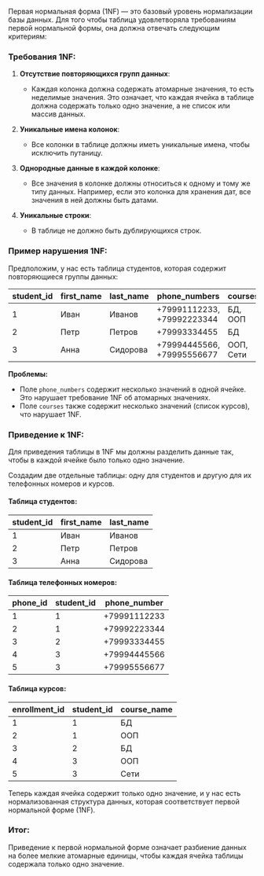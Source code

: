 Первая нормальная форма (1NF) — это базовый уровень нормализации базы данных. Для того чтобы таблица удовлетворяла требованиям первой нормальной формы, она должна отвечать следующим критериям:

### Требования 1NF:
1. **Отсутствие повторяющихся групп данных**:
   - Каждая колонка должна содержать атомарные значения, то есть неделимые значения. Это означает, что каждая ячейка в таблице должна содержать только одно значение, а не список или массив данных.
  
2. **Уникальные имена колонок**:
   - Все колонки в таблице должны иметь уникальные имена, чтобы исключить путаницу.

3. **Однородные данные в каждой колонке**:
   - Все значения в колонке должны относиться к одному и тому же типу данных. Например, если это колонка для хранения дат, все значения в ней должны быть датами.

4. **Уникальные строки**:
   - В таблице не должно быть дублирующихся строк.

### Пример нарушения 1NF:

Предположим, у нас есть таблица студентов, которая содержит повторяющиеся группы данных:

| student_id | first_name | last_name | phone_numbers          | courses           |
|------------|------------|-----------|------------------------|-------------------|
| 1          | Иван       | Иванов    | +79991112233, +79992223344 | БД, ООП            |
| 2          | Петр       | Петров    | +79993334455            | БД                |
| 3          | Анна       | Сидорова  | +79994445566, +79995556677 | ООП, Сети          |

**Проблемы:**
- Поле `phone_numbers` содержит несколько значений в одной ячейке. Это нарушает требование 1NF об атомарных значениях.
- Поле `courses` также содержит несколько значений (список курсов), что нарушает 1NF.

### Приведение к 1NF:

Для приведения таблицы в 1NF мы должны разделить данные так, чтобы в каждой ячейке было только одно значение.

Создадим две отдельные таблицы: одну для студентов и другую для их телефонных номеров и курсов.

#### Таблица студентов:

| student_id | first_name | last_name |
|------------|------------|-----------|
| 1          | Иван       | Иванов    |
| 2          | Петр       | Петров    |
| 3          | Анна       | Сидорова  |

#### Таблица телефонных номеров:

| phone_id | student_id | phone_number  |
|----------|------------|---------------|
| 1        | 1          | +79991112233  |
| 2        | 1          | +79992223344  |
| 3        | 2          | +79993334455  |
| 4        | 3          | +79994445566  |
| 5        | 3          | +79995556677  |

#### Таблица курсов:

| enrollment_id | student_id | course_name |
|---------------|------------|-------------|
| 1             | 1          | БД          |
| 2             | 1          | ООП         |
| 3             | 2          | БД          |
| 4             | 3          | ООП         |
| 5             | 3          | Сети        |

Теперь каждая ячейка содержит только одно значение, и у нас есть нормализованная структура данных, которая соответствует первой нормальной форме (1NF).

### Итог:
Приведение к первой нормальной форме означает разбиение данных на более мелкие атомарные единицы, чтобы каждая ячейка таблицы содержала только одно значение.